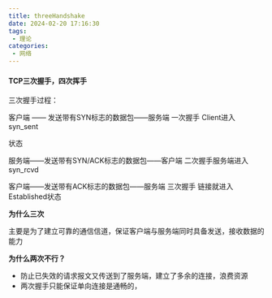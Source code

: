 ```yaml
---
title: threeHandshake
date: 2024-02-20 17:16:30
tags: 
 - 理论
categories: 
 - 网络
---
```


#### TCP三次握手，四次挥手

三次握手过程：

客户端 —— 发送带有SYN标志的数据包——服务端   一次握手 Client进入syn_sent

状态

服务端——发送带有SYN/ACK标志的数据包——客户端  二次握手服务端进入syn_rcvd

客户端——发送带有ACK标志的数据包——服务端  三次握手 链接就进入Established状态



**为什么三次**

主要是为了建立可靠的通信信道，保证客户端与服务端同时具备发送，接收数据的能力

**为什么两次不行？**

- 防止已失效的请求报文又传送到了服务端，建立了多余的连接，浪费资源
- 两次握手只能保证单向连接是通畅的，